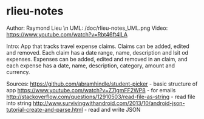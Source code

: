 # rlieu-notes
Author: Raymond Lieu \n
UML: /doc/rlieu-notes_UML.png
Video: https://www.youtube.com/watch?v=Rbt46ft4lLA

Intro:
App that tracks travel expense claims. Claims can be
added, edited and removed. Each claim has a date range, name, 
description and lsit od expenses. Expenses can be added, edited and 
removed in an claim, and each expense has a date, name, description, 
category, amount and currency.

Sources:
https://github.com/abramhindle/student-picker - basic structure of app
https://www.youtube.com/watch?v=Z7lgmFF2WP8 - for emails
http://stackoverflow.com/questions/12910503/read-file-as-string - read file into string
http://www.survivingwithandroid.com/2013/10/android-json-tutorial-create-and-parse.html - read and write JSON
